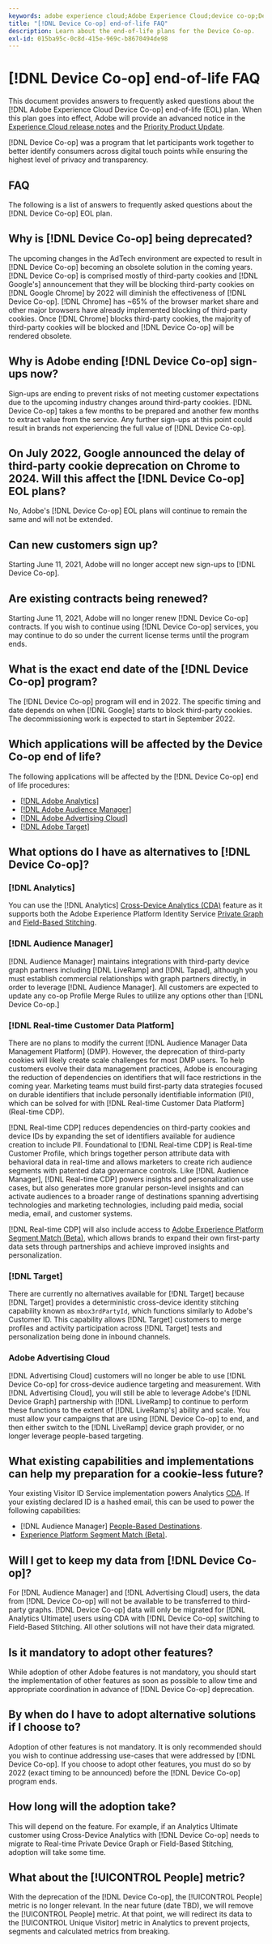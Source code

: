 ```yaml
---
keywords: adobe experience cloud;Adobe Experience Cloud;device co-op;Device Co-op;end-of-life
title: "[!DNL Device Co-op] end-of-life FAQ"
description: Learn about the end-of-life plans for the Device Co-op.
exl-id: 015ba95c-0c8d-415e-969c-b8670494de98
---
```

# [!DNL Device Co-op] end-of-life FAQ

This document provides answers to frequently asked questions about the [!DNL Adobe Experience Cloud Device Co-op] end-of-life (EOL) plan. When this plan goes into effect, Adobe will provide an advanced notice in the [Experience Cloud release notes](https://experienceleague.adobe.com/docs/release-notes/experience-cloud/current.html) and the [Priority Product Update](https://www.adobe.com/subscription/priority-product-update.html).

[!DNL Device Co-op] was a program that let participants work together to better identify consumers across digital touch points while ensuring the highest level of privacy and transparency.

## FAQ

The following is a list of answers to frequently asked questions about the [!DNL Device Co-op] EOL plan.

## Why is [!DNL Device Co-op] being deprecated?

The upcoming changes in the AdTech environment are expected to result in [!DNL Device Co-op] becoming an obsolete solution in the coming years. [!DNL Device Co-op] is comprised mostly of third-party cookies and [!DNL Google's] announcement that they will be blocking third-party cookies on [!DNL Google Chrome] by 2022 will diminish the effectiveness of [!DNL Device Co-op]. [!DNL Chrome] has ~65% of the browser market share and other major browsers have already implemented blocking of third-party cookies. Once [!DNL Chrome] blocks third-party cookies, the majority of third-party cookies will be blocked and [!DNL Device Co-op] will be rendered obsolete.

## Why is Adobe ending [!DNL Device Co-op] sign-ups now?

Sign-ups are ending to prevent risks of not meeting customer expectations due to the upcoming industry changes around third-party cookies. [!DNL Device Co-op] takes a few months to be prepared and another few months to extract value from the service. Any further sign-ups at this point could result in brands not experiencing the full value of [!DNL Device Co-op].

## On July 2022, Google announced the delay of third-party cookie deprecation on Chrome to 2024. Will this affect the [!DNL Device Co-op] EOL plans?

No, Adobe's [!DNL Device Co-op] EOL plans will continue to remain the same and will not be extended.

## Can new customers sign up?

Starting June 11, 2021, Adobe will no longer accept new sign-ups to [!DNL Device Co-op].

## Are existing contracts being renewed?

Starting June 11, 2021, Adobe will no longer renew [!DNL Device Co-op] contracts. If you wish to continue using [!DNL Device Co-op] services, you may continue to do so under the current license terms until the program ends.

## What is the exact end date of the [!DNL Device Co-op] program?

The [!DNL Device Co-op] program will end in 2022. The specific timing and date depends on when [!DNL Google] starts to block third-party cookies. The decommissioning work is expected to start in September 2022.

## Which applications will be affected by the Device Co-op end of life?

The following applications will be affected by the [!DNL Device Co-op] end of life procedures:

- [[!DNL Adobe Analytics]](https://experienceleague.adobe.com/docs/analytics.html?lang=en)
- [[!DNL Adobe Audience Manager]](https://experienceleague.adobe.com/docs/audience-manager/user-guide/overview/aam-overview.html?lang=en)
- [[!DNL Adobe Advertising Cloud]](https://experienceleague.adobe.com/docs/advertising-cloud.html?lang=en)
- [[!DNL Adobe Target]](https://experienceleague.adobe.com/docs/target/using/introduction/intro.html?lang=en)

## What options do I have as alternatives to [!DNL Device Co-op]?

### [!DNL Analytics]

You can use the [!DNL Analytics] [Cross-Device Analytics (CDA)](https://experienceleague.adobe.com/docs/analytics/components/cda/overview.html) feature as it supports both the Adobe Experience Platform Identity Service [Private Graph](https://experienceleague.adobe.com/docs/analytics/components/cda/device-graph.html?lang=en) and [Field-Based Stitching](https://experienceleague.adobe.com/docs/analytics/components/cda/field-based-stitching.html?lang=en).

### [!DNL Audience Manager]

[!DNL Audience Manager] maintains integrations with third-party device graph partners including [!DNL LiveRamp] and [!DNL Tapad], although you must establish commercial relationships with graph partners directly, in order to leverage [!DNL Audience Manager]. All customers are expected to update any co-op Profile Merge Rules to utilize any options other than [!DNL Device Co-op.]

### [!DNL Real-time Customer Data Platform]

There are no plans to modify the current [!DNL Audience Manager Data Management Platform] (DMP). However, the deprecation of third-party cookies will likely create scale challenges for most DMP users. To help customers evolve their data management practices, Adobe is encouraging the reduction of dependencies on identifiers that will face restrictions in the coming year. Marketing teams must build first-party data strategies focused on durable identifiers that include personally identifiable information (PII), which can be solved for with [!DNL Real-time Customer Data Platform] (Real-time CDP).

[!DNL Real-time CDP] reduces dependencies on third-party cookies and device IDs by expanding the set of identifiers available for audience creation to include PII. Foundational to [!DNL Real-time CDP] is Real-time Customer Profile, which brings together person attribute data with behavioral data in real-time and allows marketers to create rich audience segments with patented data governance controls. Like [!DNL Audience Manager], [!DNL Real-time CDP] powers insights and personalization use cases, but also generates more granular person-level insights and can activate audiences to a broader range of destinations spanning advertising technologies and marketing technologies, including paid media, social media, email, and customer systems.

[!DNL Real-time CDP] will also include access to [Adobe Experience Platform Segment Match (Beta)](https://experienceleague.adobe.com/docs/experience-platform/segmentation/ui/segment-match/overview.html?lang=en), which allows brands to expand their own first-party data sets through partnerships and achieve improved insights and personalization.

### [!DNL Target]

There are currently no alternatives available for [!DNL Target] because [!DNL Target] provides a deterministic cross-device identity stitching capability known as `mbox3rdPartyId`, which functions similarly to Adobe's Customer ID. This capability allows [!DNL Target] customers to merge profiles and activity participation across [!DNL Target] tests and personalization being done in inbound channels.

### Adobe Advertising Cloud

[!DNL Advertising Cloud] customers will no longer be able to use [!DNL Device Co-op] for cross-device audience targeting and measurement. With [!DNL Advertising Cloud], you will still be able to leverage Adobe's [!DNL Device Graph] partnership with [!DNL LiveRamp] to continue to perform these functions to the extent of [!DNL LiveRamp's] ability and scale. You must allow your campaigns that are using [!DNL Device Co-op] to end, and then either switch to the [!DNL LiveRamp] device graph provider, or no longer leverage people-based targeting.

## What existing capabilities and implementations can help my preparation for a cookie-less future?

Your existing Visitor ID Service implementation powers Analytics [CDA](https://experienceleague.adobe.com/docs/analytics/components/cda/overview.html). If your existing declared ID is a hashed email, this can be used to power the following capabilities:

- [!DNL Audience Manager] [People-Based Destinations](https://experienceleague.adobe.com/docs/audience-manager/user-guide/features/destinations/people-based/people-based-destinations-overview.html).
- [Experience Platform Segment Match (Beta)](https://experienceleague.adobe.com/docs/experience-platform/segmentation/ui/segment-match/overview.html?lang=en).

## Will I get to keep my data from [!DNL Device Co-op]?

For [!DNL Audience Manager] and [!DNL Advertising Cloud] users, the data from [!DNL Device Co-op] will not be available to be transferred to third-party graphs. [!DNL Device Co-op] data will only be migrated for [!DNL Analytics Ultimate] users using CDA with [!DNL Device Co-op] switching to Field-Based Stitching. All other solutions will not have their data migrated.

## Is it mandatory to adopt other features?

While adoption of other Adobe features is not mandatory, you should start the implementation of other features as soon as possible to allow time and appropriate coordination in advance of [!DNL Device Co-op] deprecation.

## By when do I have to adopt alternative solutions if I choose to?

Adoption of other features is not mandatory. It is only recommended should you wish to continue addressing use-cases that were addressed by [!DNL Device Co-op]. If you choose to adopt other features, you must do so by 2022 (exact timing to be announced) before the [!DNL Device Co-op] program ends.

## How long will the adoption take?

This will depend on the feature. For example, if an Analytics Ultimate customer using Cross-Device Analytics with [!DNL Device Co-op] needs to migrate to Real-time Private Device Graph or Field-Based Stitching, adoption will take some time.

## What about the [!UICONTROL People] metric?

With the deprecation of the [!DNL Device Co-op], the [!UICONTROL People] metric is no longer relevant. In the near future (date TBD), we will remove the [!UICONTROL People] metric. At that point, we will redirect its data to the [!UICONTROL Unique Visitor] metric in Analytics to prevent projects, segments and calculated metrics from breaking.

